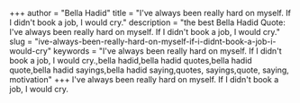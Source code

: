 +++
author = "Bella Hadid"
title = "I've always been really hard on myself. If I didn't book a job, I would cry."
description = "the best Bella Hadid Quote: I've always been really hard on myself. If I didn't book a job, I would cry."
slug = "ive-always-been-really-hard-on-myself-if-i-didnt-book-a-job-i-would-cry"
keywords = "I've always been really hard on myself. If I didn't book a job, I would cry.,bella hadid,bella hadid quotes,bella hadid quote,bella hadid sayings,bella hadid saying,quotes, sayings,quote, saying, motivation"
+++
I've always been really hard on myself. If I didn't book a job, I would cry.
